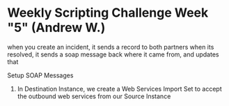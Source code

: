 # Weekly Scripting Challenge Week "5" (Andrew W.)

when you create an incident, it sends a record to both partners
when its resolved, it sends a soap message back where it came from, and updates that

Setup SOAP Messages
1. In Destination Instance, we create a Web Services Import Set to accept the outbound
   web services from our Source Instance

